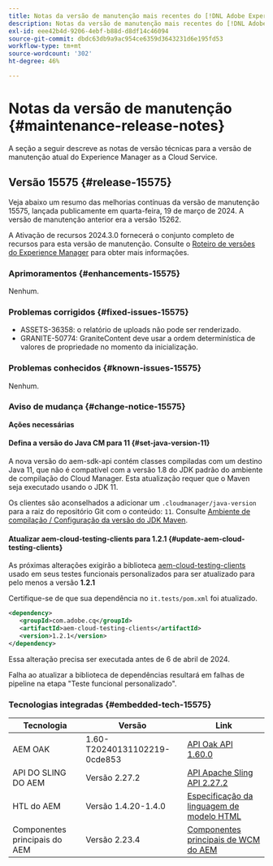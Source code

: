 ```yaml
---
title: Notas da versão de manutenção mais recentes do [!DNL Adobe Experience Manager] as a Cloud Service.
description: Notas da versão de manutenção mais recentes do [!DNL Adobe Experience Manager] as a Cloud Service.
exl-id: eee42b4d-9206-4ebf-b88d-d8df14c46094
source-git-commit: dbdc63db9a9ac954ce6359d3643231d6e195fd53
workflow-type: tm+mt
source-wordcount: '302'
ht-degree: 46%

---
```


# Notas da versão de manutenção {#maintenance-release-notes}

A seção a seguir descreve as notas de versão técnicas para a versão de manutenção atual do Experience Manager as a Cloud Service.

## Versão 15575 {#release-15575}

Veja abaixo um resumo das melhorias contínuas da versão de manutenção 15575, lançada publicamente em quarta-feira, 19 de março de 2024. A versão de manutenção anterior era a versão 15262.

A Ativação de recursos 2024.3.0 fornecerá o conjunto completo de recursos para esta versão de manutenção. Consulte o [Roteiro de versões do Experience Manager](https://experienceleague.adobe.com/docs/experience-manager-release-information/aem-release-updates/update-releases-roadmap.html?lang=pt-BR) para obter mais informações.

### Aprimoramentos {#enhancements-15575}

Nenhum.

### Problemas corrigidos {#fixed-issues-15575}

* ASSETS-36358: o relatório de uploads não pode ser renderizado.
* GRANITE-50774: GraniteContent deve usar a ordem determinística de valores de propriedade no momento da inicialização.

### Problemas conhecidos {#known-issues-15575}

Nenhum.

### Aviso de mudança {#change-notice-15575}

**Ações necessárias**

#### Defina a versão do Java CM para 11 {#set-java-version-11}

A nova versão do aem-sdk-api contém classes compiladas com um destino Java 11, que não é compatível com a versão 1.8 do JDK padrão do ambiente de compilação do Cloud Manager. Esta atualização requer que o Maven seja executado usando o JDK 11.

Os clientes são aconselhados a adicionar um `.cloudmanager/java-version` para a raiz do repositório Git com o conteúdo: `11`. Consulte [Ambiente de compilação / Configuração da versão do JDK Maven](/help/implementing/cloud-manager/getting-access-to-aem-in-cloud/build-environment-details.md#alternate-maven-jdk-version).

#### Atualizar aem-cloud-testing-clients para 1.2.1 {#update-aem-cloud-testing-clients}

As próximas alterações exigirão a biblioteca [aem-cloud-testing-clients](https://github.com/adobe/aem-testing-clients) usado em seus testes funcionais personalizados para ser atualizado para pelo menos a versão **1.2.1**

Certifique-se de que sua dependência no `it.tests/pom.xml` foi atualizado.

```xml
<dependency>
   <groupId>com.adobe.cq</groupId>
   <artifactId>aem-cloud-testing-clients</artifactId>
   <version>1.2.1</version>
</dependency>
```

Essa alteração precisa ser executada antes de 6 de abril de 2024.

Falha ao atualizar a biblioteca de dependências resultará em falhas de pipeline na etapa &quot;Teste funcional personalizado&quot;.

### Tecnologias integradas {#embedded-tech-15575}

| Tecnologia | Versão | Link |
|---|---|---|
| AEM OAK | 1.60-T20240131102219-0cde853 | [API Oak API 1.60.0](https://www.javadoc.io/doc/org.apache.jackrabbit/oak-api/1.60.0/index.html) |
| API DO SLING DO AEM | Versão 2.27.2 | [API Apache Sling API 2.27.2](https://www.javadoc.io/doc/org.apache.sling/org.apache.sling.api/latest/index.html) |
| HTL do AEM | Versão 1.4.20-1.4.0 | [Especificação da linguagem de modelo HTML](https://github.com/adobe/htl-spec) |
| Componentes principais do AEM | Versão 2.23.4 | [Componentes principais de WCM do AEM](https://github.com/adobe/aem-core-wcm-components) |
